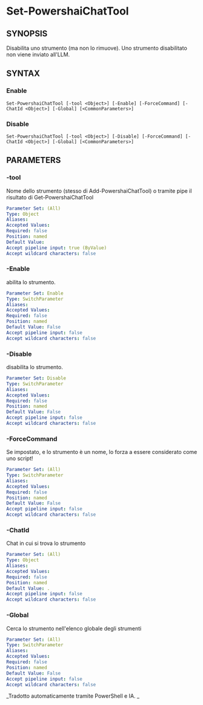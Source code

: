 ﻿---
external help file: powershai-help.xml
schema: 2.0.0
powershai: true
---

# Set-PowershaiChatTool

## SYNOPSIS <!--!= @#Synop !-->
Disabilita uno strumento (ma non lo rimuove). Uno strumento disabilitato non viene inviato all'LLM.

## SYNTAX <!--!= @#Syntax !-->

### Enable
```
Set-PowershaiChatTool [-tool <Object>] [-Enable] [-ForceCommand] [-ChatId <Object>] [-Global] [<CommonParameters>]
```

### Disable
```
Set-PowershaiChatTool [-tool <Object>] [-Disable] [-ForceCommand] [-ChatId <Object>] [-Global] [<CommonParameters>]
```

## PARAMETERS <!--!= @#Params !-->

### -tool
Nome dello strumento (stesso di Add-PowershaiChatTool) o tramite pipe il risultato di Get-PowershaiChatTool

```yml
Parameter Set: (All)
Type: Object
Aliases: 
Accepted Values: 
Required: false
Position: named
Default Value: 
Accept pipeline input: true (ByValue)
Accept wildcard characters: false
```

### -Enable
abilita lo strumento.

```yml
Parameter Set: Enable
Type: SwitchParameter
Aliases: 
Accepted Values: 
Required: false
Position: named
Default Value: False
Accept pipeline input: false
Accept wildcard characters: false
```

### -Disable
disabilita lo strumento.

```yml
Parameter Set: Disable
Type: SwitchParameter
Aliases: 
Accepted Values: 
Required: false
Position: named
Default Value: False
Accept pipeline input: false
Accept wildcard characters: false
```

### -ForceCommand
Se impostato, e lo strumento è un nome, lo forza a essere considerato come uno script!

```yml
Parameter Set: (All)
Type: SwitchParameter
Aliases: 
Accepted Values: 
Required: false
Position: named
Default Value: False
Accept pipeline input: false
Accept wildcard characters: false
```

### -ChatId
Chat in cui si trova lo strumento

```yml
Parameter Set: (All)
Type: Object
Aliases: 
Accepted Values: 
Required: false
Position: named
Default Value: .
Accept pipeline input: false
Accept wildcard characters: false
```

### -Global
Cerca lo strumento nell'elenco globale degli strumenti

```yml
Parameter Set: (All)
Type: SwitchParameter
Aliases: 
Accepted Values: 
Required: false
Position: named
Default Value: False
Accept pipeline input: false
Accept wildcard characters: false
```




<!--PowershaiAiDocBlockStart-->
_Tradotto automaticamente tramite PowerShell e IA. 
_
<!--PowershaiAiDocBlockEnd-->
